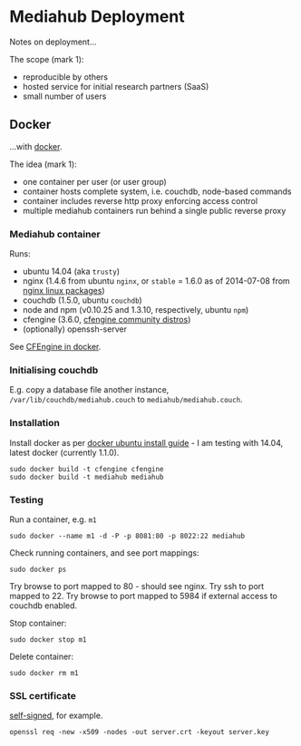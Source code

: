 # Mediahub Deployment

Notes on deployment...

The scope (mark 1):

- reproducible by others
- hosted service for initial research partners (SaaS)
- small number of users

## Docker

...with [docker](http://www.docker.com/).

The idea (mark 1):

- one container per user (or user group)
- container hosts complete system, i.e. couchdb, node-based commands
- container includes reverse http proxy enforcing access control
- multiple mediahub containers run behind a single public reverse proxy

### Mediahub container

Runs:

- ubuntu 14.04 (aka `trusty`)
- nginx (1.4.6 from ubuntu `nginx`, or `stable` = 1.6.0 as of 2014-07-08 from  [nginx linux packages](http://nginx.org/en/linux_packages.html#stable))
- couchdb (1.5.0, ubuntu `couchdb`)
- node and npm (v0.10.25 and 1.3.10, respectively, ubuntu `npm`)
- cfengine (3.6.0, [cfengine community distros](http://cfengine.com/cfengine-linux-distros/))
- (optionally) openssh-server

See [CFEngine in docker](https://cfengine.com/company/blog-detail/cfengine-and-docker-ensure-application-availability-and-container-integrity/).

### Initialising couchdb

E.g. copy a database file another instance, `/var/lib/couchdb/mediahub.couch` to `mediahub/mediahub.couch`.

### Installation

Install docker as per [docker ubuntu install guide](https://docs.docker.com/installation/ubuntulinux/) - I am testing with 14.04, latest docker (currently 1.1.0).

```
sudo docker build -t cfengine cfengine
sudo docker build -t mediahub mediahub
```

### Testing

Run a container, e.g. `m1`
```
sudo docker --name m1 -d -P -p 8081:80 -p 8022:22 mediahub
```
Check running containers, and see port mappings:
```
sudo docker ps
```
Try browse to port mapped to 80 - should see nginx. Try ssh to port mapped to 22. Try browse to port mapped to 5984 if external access to couchdb enabled.

Stop container:
```
sudo docker stop m1
```
Delete container:
```
sudo docker rm m1
```

### SSL certificate

[self-signed](http://httpd.apache.org/docs/2.2/ssl/ssl_faq.html#selfcert), for example. 
```
openssl req -new -x509 -nodes -out server.crt -keyout server.key
```


